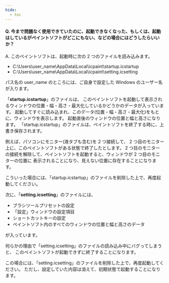 ```yaml
---
hide:
  - toc
---
```


#### Q. 今まで問題なく使用できていたのに、起動できなくなった、もしくは、起動はしているがペイントソフトがどこにもない、などの場合にはどうしたらいいか？

A. このペイントソフトは、起動時に次の 2 つのファイルを読み込みます。

+ C:\\Users\\user_name\\AppData\\Local\\icpaint\\startup.icstartup
+ C:\\Users\\user_name\\AppData\\Local\\icpaint\\setting.icsetting

パス名の user_name のところには、ご自身で設定した Windows のユーザー名が入ります。

「__startup.icstartup__」のファイルは、
このペイントソフトを起動して表示されるウィンドウの位置・幅・高さ・最大化しているかどうかのデータが入っています。
起動してすぐに読み込まれ、このデータ(位置・幅・高さ・最大化)をもとに、ウィンドウを表示します。
起動直後のウィンドウの位置と幅と高さになります。
「startup.icstartup」のファイルは、ペイントソフトを終了する時に、上書き保存されます。

例えば、パソコンにモニター(液タブも含む)を 2 つ接続して、
2 つ目のモニター上に、このペイントソフトがある状態で終了したとします。
2 つ目のモニターの接続を解除して、ペイントソフトを起動すると、ウィンドウが 2 つ目のモニターの位置に
表示されることになり、見えない位置に存在することになります。

こういった場合には、「startup.icstartup」のファイルを削除した上で、再度起動してください。

次に、「__setting.icsetting__」のファイルには、

+ ブラシツールプリセットの設定
+ 「設定」ウィンドウの設定項目
+ ショートカットキーの設定
+ ペイントソフト内のすべてのウィンドウの位置と幅と高さのデータ

が入っています。

何らかの理由で「setting.icsetting」のファイルの読み込み中にバグってしまうと、
このペイントソフトが起動できずに終了することになります。

この場合には、「setting.icsetting」のファイルを削除した上で、再度起動してください。
ただし、設定していた内容は消えて、初期状態で起動することになります。
